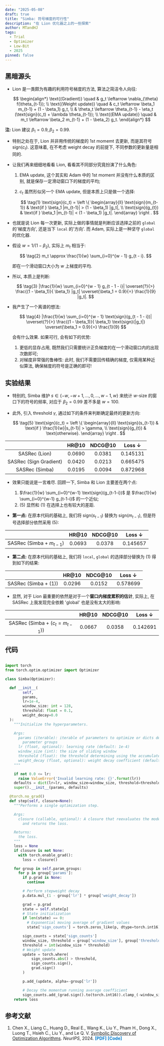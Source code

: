 ```yaml
---
date: "2025-05-08"
draft: true
title: "Simba: 符号梯度的可行性"
description: "在 Lion 优化器之上的一些探索"
author: MTandHJ
tags:
  - Trial
  - Optimizer
  - Low-Bit
  - 2025
pinned: false
---
```



## 黑暗源头

- Lion 是一类颇为有趣的利用符号梯度的方法, 算法之简洁令人向往:

    $$
    \begin{align*}
    \text{(Gradient)} \quad & g_t \leftarrow \nabla_{\theta} f(\theta_{t-1}); \\
    \text{(Weight update)} \quad & c_t \leftarrow \beta_1 m_{t-1} + (1 - \beta_1) g_t, \\
    & \theta_t \leftarrow \theta_{t-1} - \eta_t (\text{sign}(c_t) + \lambda \theta_{t-1}); \\
    \text{(EMA update)} \quad &
    m_t \leftarrow \beta_2 m_{t-1} + (1 - \beta_2) g_t.
    \end{align*}
    $$

**注:** Lion 建议 $\beta_1 = 0.9, \beta_2 = 0.99$.

- 特别之处在于, Lion 并非用传统的梯度的 1st momemt 去更新, 而是其符号 $\text{sign}(c_t)$. 这意味着, 在不考虑 weight decay 的前提下, 不同参数的更新量是相同的.

- 让我们再来细细地看看 Lion, 看看其不同部分究竟扮演了什么角色:
    1. EMA update, 这个其实和 Adam 中的 1st moment 并没有什么本质的区别, 就是保存一定滑动窗口下的梯度的平均;

    2. $c_t$ 虽然形似另一个 EMA update, 但是本质上只是做一个选择:

        $$
        \tag{1}
        \text{sign}(c_t) = 
        \left \{
            \begin{array}{ll}
            \text{sign}(m_{t-1}) & \text{if } \beta_1 |m_{t-1}| > (1 - \beta_1) |g_t|, \\
            \text{sign}(g_{t}) & \text{if } \beta_1 |m_{t-1}| < (1 - \beta_1) |g_t|.
            \end{array}
        \right .
        $$

- 也就是说 Lion 每一次更新, 实际上做的事情就是判断应该选择之前的 `global` 的'梯度方向', 还是当下 `local` 的'方向'. 而 Adam, 实际上是一种坚守 `global` 的优化器.

- 假设 $w = 1 / (1 - \beta_2)$, 实际上 $m_t$ 相当于:

    $$
    \tag{2}
    m_t \approx \frac{1}{w} \sum_{i=0}^{w - 1} g_{t - i}.
    $$

    即在一个滑动窗口大小为 $w$ 上梯度的平均.

- 所以, 本质上是判断:

    $$
    \tag{3}
    |\frac{1}{w} \sum_{i=0}^{w - 1} g_{t - 1 - i}| \overset{?}{>} \frac{(1 - \beta_1)}{ \beta_1}  |g_t| \overset{\beta_1 = 0.9}{=} \frac{1}{9} |g_t|.
    $$

- 我产生了一个离谱的想法:

    $$
    \tag{4}
    |\frac{1}{w} \sum_{i=0}^{w - 1} \text{sign}(g_{t - 1 - i})| \overset{?}{>} \frac{(1 - \beta_1)}{ \beta_1}  \text{sign}(|g_t|) \overset{\beta_1 = 0.9}{=} \frac{1}{9}
    $$

    会有什么效果. 如果可行, 会有如下的优势:
    1. 更低的显存占用, 既然我们只需要统计正负梯度的在一个滑动窗口内的出现次数即可;
    2. 对梯度非常强的鲁棒性: 此时, 我们不需要回传精确的梯度, 仅需用某种近似算法, 确保梯度的符号是正确的即可!


## 实验结果

- 特别的, Simba 维护 $s \in \{-w, -w + 1, \ldots, 0, \ldots, w - 1, w\}$ 来统计 $w$-size 的窗口下的符号的频率, 对应于 $\beta_2 = 0.99$ 差不多是 $w = 100$.

- 此外, 引入 threshold $\gamma$, 通过如下的条件来判断确定最终的更新方向:

  $$
  \tag{5}
  \text{sign}(c_t) = 
  \left \{
      \begin{array}{ll}
      \text{sign}(s_{t-1}) & \text{if } \frac{1}{w}|s_{t-1}| > \gamma, \\
      \text{sign}(g_{t}) & \text{otherwise}.
      \end{array}
  \right .
  $$

||HR@10|NDCG@10|Loss $\downarrow$|
|:--:|:-:|:-:|:-:|
|SASRec (Lion)| 0.0690 | 0.0381 |0.145131|
|SASRec (Sign Gradient)| 0.0420 | 0.0213 | 0.665475|
|SASRec (Simba)| 0.0195 | 0.0094 |0.872968|

- 效果只能说是一言难尽. 回顾一下, Simba 和 Lion 主要差在两个点:
  1. $\frac{1}{w} \sum_{i=0}^{w-1} \text{sign}(g_{t-1-i})$ 是 $\frac{1}{w} \sum_{i=0}^{w-1} g_{t-1-i}$ 的一个近似;
  2. (5) 显然和 (1) 在选择上也有较大的差距.

- **第一点:** 在原本代码的基础上, 我们将 $\text{sign}(s_{t-1})$ 替换为 $\text{sign}(m_{t-1})$, 但是符号选择部分依然采用 (5):

||HR@10|NDCG@10|Loss $\downarrow$|
|:--:|:-:|:-:|:-:|
|SASRec (Simba + $m_{t-1}$)| 0.0693  | 0.0378 | 0.145657 |


- **第二点:** 在原本代码的基础上, 我们将 `local`, `global` 的选择部分替换为 (1) 得到如下的结果:

||HR@10|NDCG@10|Loss $\downarrow$|
|:--:|:-:|:-:|:-:|
|SASRec (Simba + (1))| 0.0296 | 0.0152 | 0.578699 |


- 显然, 对于 Lion 最重要的依然是对于一个**窗口内梯度累积的估计**, 实际上, 在 SASRec 上我发现完全依赖 'global' 也是没有太大的影响:

||HR@10|NDCG@10|Loss $\downarrow$|
|:--:|:-:|:-:|:-:|
|SASRec (Simba + ($c_t = m_{t-1}$))| 0.0667 | 0.0358 | 0.142691 |




## 代码

```python

import torch
from torch.optim.optimizer import Optimizer

class Simba(Optimizer):

  def __init__(
        self, 
        params, 
        lr=1e-4, 
        window_size: int = 128,
        threshold: float = 0.1,
        weight_decay=0.0
  ):
    """Initialize the hyperparameters.

    Args:
      params (iterable): iterable of parameters to optimize or dicts defining
        parameter groups
      lr (float, optional): learning rate (default: 1e-4)
      window_size (int): the size of sliding window
      threshold (float): the threshold determining using the accumulated sign gradient or the current sign gradient
      weight_decay (float, optional): weight decay coefficient (default: 0)
    """

    if not 0.0 <= lr:
      raise ValueError('Invalid learning rate: {}'.format(lr))
    defaults = dict(lr=lr, window_size=window_size, threshold=threshold, weight_decay=weight_decay)
    super().__init__(params, defaults)

  @torch.no_grad()
  def step(self, closure=None):
    """Performs a single optimization step.

    Args:
      closure (callable, optional): A closure that reevaluates the model
        and returns the loss.

    Returns:
      the loss.
    """
    loss = None
    if closure is not None:
      with torch.enable_grad():
        loss = closure()

    for group in self.param_groups:
      for p in group['params']:
        if p.grad is None:
          continue

        # Perform stepweight decay
        p.data.mul_(1 - group['lr'] * group['weight_decay'])

        grad = p.grad
        state = self.state[p]
        # State initialization
        if len(state) == 0:
          # Exponential moving average of gradient values
          state['sign_counts'] = torch.zeros_like(p, dtype=torch.int16)

        sign_counts = state['sign_counts']
        window_size, threshold = group['window_size'], group['threshold']
        threshold = int(window_size * threshold)
        # Weight update
        update = torch.where(
            sign_counts.abs() > threshold,
            sign_counts.sign(),
            grad.sign()
        )

        p.add_(update, alpha=-group['lr'])

        # Decay the momentum running average coefficient
        sign_counts.add_(grad.sign().to(torch.int16)).clamp_(-window_size, window_size)
    return loss
```



## 参考文献

<ol class="reference">

  <li>
    Chen X., Liang C., Huang D., Real E., Wang K., Liu Y., Pham H., Dong X., Luong T., Hsieh C., Liu Y., and Le Q. V.
    <u>Symbolic Discovery of Optimization Algorithms</u>.
    <i>NeurIPS</i>, 2024.
    <a href="http://arxiv.org/abs/2302.06675" style="color: #007acc; font-weight: bold; text-decoration: none;">[PDF]</a>
    <a href="https://github.com/google/automl/blob/master/lion/lion_pytorch.py" style="color: #007acc; font-weight: bold; text-decoration: none;">[Code]</a>
  </li>

  <!-- 添加更多文献条目 -->
</ol>